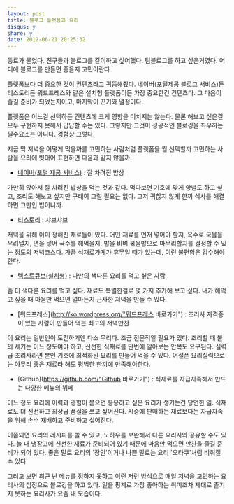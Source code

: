 ```yaml
---
layout: post
title: 블로그 플랫폼과 요리
disqus: y
share: y
date: 2012-06-21 20:25:32
---
```


동료가 물었다. 친구들과 블로그를 같이하고 싶어했다. 팀블로그를 하고 싶은거였다. 어디에 블로그를 만들면 좋을지 고민이란다. 

플랫폼보다 더 중요한 것이 컨텐츠라고 귀뜸해줬다. 네이버(포털제공 블로그 서비스)든 티스토리든 워드프레스와 같은 설치형 플랫폼이든 가장 중요한건 컨텐츠다. 그 다음이 즐길 준비가 되었는지이고, 마지막이 끈기와 열정이다. 

플랫폼은 어느걸 선택하든 컨텐츠에 크게 영향을 미치지는 않는다. 물론 해보고 싶은걸 모두 구현하지 못해서 답답할 수는 있다. 그렇지만 그것이 성공적인 블로깅을 좌우하는 필수요소는 아니다. 경험상 그렇다. 

지금 막 저녁을 어떻게 먹을까를 고민하는 사람처럼 플랫폼을 뭘 선택할까 고민하는 사람을 요리에 빗대어 표현하면 다음과 같지 않을까.

* [네이버(포털 제공 서비스)](http://blog.naver.com/ "네이버 블로그 바로가기") : 잘 차려진 밥상

가만히 앉아서 잘 차려진 밥상을 먹는 것과 같다. 먹다보면 기호에 맞게 양념도 하고 싶고, 조리도 해보고 싶지만 구태여 그럴 필요는 없다. 그저 귀찮지 않게 한끼 식사를 해결하면 그만인 법이니까. 

* [티스토리](http://www.tistory.com/ "티스토리 바로가기") : 샤브샤브

저녁을 위해 이미 정해진 재료들이 있다. 어떤 재료를 먼저 넣어야 할지, 육수로 국물을 우려낼지, 면을 넣어 국수를 해먹을지, 밥을 비벼 볶음밥으로 마무리할지를 결정할 수 있는 정도의 저녁코스다. 가끔 식재료가게가 휴무일 때가 있는데, 이런 불편함은 감수해야한다.

* [텍스트큐브(설치형)](http://www.textcube.org/ "텍스트큐브 바로가기") : 나만의 색다른 요리를 먹고 싶은 사람

좀 더 색다른 요리를 먹고 싶다. 재료도 특별한걸로 몇 가지 추가해 보고 싶다. 내가 해먹고 싶을 때 마음만 먹으면 얼마든지 근사한 저녁을 만들 수 있다. 

* [워드프레스](http://ko.wordpress.org/"워드프레스 바로가기") : 조리사 자격증이 있는 사람이 만들어 먹는 최고의 저녁만찬 

이 요리는 일반인이 도전하기엔 다소 무리다. 조금 전문적일 필요가 있다. 조리할 때 불의 세기는 어느 정도여야 하고, 신선한 식재료를 단번에 알아보는 안목도 요구된다. 실력급 조리사라면 본인 기호에 최적화된 요리를 만들어 먹을 수 있다. 어설픈 요리실력으로는 아무리 좋은 재료라 해도 평범한 한끼에 만족해야한다.

* [Github](https://github.com/"Github 바로가기") : 식재료를 자급자족해서 만드는 다양한 메뉴의 뷔페

어느 정도 요리에 이력과 경험이 붙으면 응용하고 싶은 요리가 생기는건 당연한 일. 식재료도 더 신선하고 최상급 품질을 쓰고 싶어진다. 시중에 판매하는 재료보다는 자급자족을 위해 손수 재배하고 준비하고 싶어진다. 

이쯤되면 요리의 레시피를 쓸 수 있고, 노하우를 보완해서 다른 요리사와 공유할 수도 있다. 늘 내 냉장고에 신선한 재료가 준비되어 있기 때문에 마음만 먹으면 만찬을 즐길 준비가 되어 있다. 좋은 말로 요리의 '장인'이거나 나쁜 말로는 요리 '오타쿠'처럼 비춰질 수 있다.

그러고 보면 최근 난 메뉴를 정하지 못하고 이런 저런 방식으로 매일 저녁을 고민하는 요리사의 심정으로 블로깅을 하고 있다. 일을 핑계로 가장 좋아하는 취미조차 제대로 즐기지 못하는 요리사가 요즘 내 모습이다.
